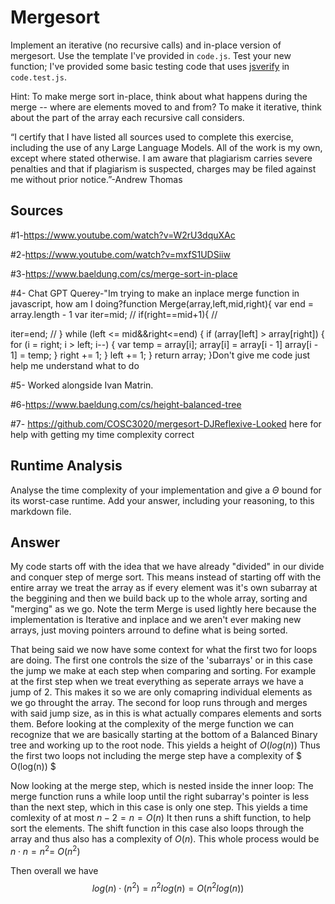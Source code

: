 # Mergesort

Implement an iterative (no recursive calls) and in-place version of mergesort.
Use the template I've provided in `code.js`. Test your new function; I've
provided some basic testing code that uses
[jsverify](https://jsverify.github.io/) in `code.test.js`.

Hint: To make merge sort in-place, think about what happens during the merge --
where are elements moved to and from? To make it iterative, think about the
part of the array each recursive call considers.

“I certify that I have listed all sources used to complete this exercise, including the use
of any Large Language Models. All of the work is my own, except where stated
otherwise. I am aware that plagiarism carries severe penalties and that if plagiarism is
suspected, charges may be filed against me without prior notice.”-Andrew Thomas

## Sources
#1-https://www.youtube.com/watch?v=W2rU3dquXAc

#2-https://www.youtube.com/watch?v=mxfS1UDSiiw

#3-https://www.baeldung.com/cs/merge-sort-in-place

#4- Chat GPT Querey-"Im trying to make an inplace merge function in javascript, how am I doing?function Merge(array,left,mid,right){ var end = array.length - 1 var iter=mid; // if(right==mid+1){ // 

iter=end; // } while (left <= mid&&right<=end) { if (array[left] > array[right]) { for (i = right; i > left; i--) { var temp = array[i]; array[i] = array[i - 1] array[i - 1] = temp; } right += 1; } left += 1; } return array; }Don't give me code just help me understand what to do

#5- Worked alongside Ivan Matrin.

#6-https://www.baeldung.com/cs/height-balanced-tree

#7- https://github.com/COSC3020/mergesort-DJReflexive-Looked here for help with getting my time complexity correct
## Runtime Analysis

Analyse the time complexity of your implementation and give a $\Theta$ bound for
its worst-case runtime. Add your answer, including your reasoning, to this
markdown file.

## Answer

My code starts off with the idea that we have already "divided" in our divide and conquer step of merge sort. This means instead of starting off with the entire array we treat the array as if every element was it's own subarray at the beggining and then we build back up to the whole array, sorting and "merging" as we go. Note the term Merge is used lightly here because the implementation is Iterative and inplace and we aren't ever making new arrays, just moving pointers arround to define what is being sorted.

That being said we now have some context for what the first two for loops are doing. The first one controls the size of the 'subarrays' or in this case the jump we make at each step when comparing and sorting. For example at the first step when we treat everything as seperate arrays we have a jump of 2. This makes it so we are only comapring individual elements as we go throught the array. The second for loop runs through and merges with said jump size, as in this is what actually compares elements and sorts them. Before looking at the complexity of the merge function we can recognize that we are basically starting at the bottom of a Balanced Binary tree and working up to the root node. This yields a height of $O(log(n))$ Thus the first two loops not including the merge step have a complexity of $ O(log(n)) $

Now looking at the merge step, which is nested inside the inner loop: The merge function runs a while loop until the right subarray's pointer is less than the next step, which in this case is only one step. This yields a time comlexity of at most $n-2=n=O(n)$ It then runs a shift function, to help sort the elements. The shift function in this case also loops through the array and thus also has a complexity of $O(n)$. This whole process would be $n\cdot n=n^2$= $O(n^2)$

Then overall we have $$log(n)\cdot (n^2)=n^2log(n)=O(n^2log(n))$$
